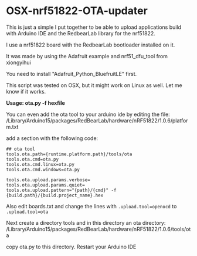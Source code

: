 # OSX-nrf51822-OTA-updater
This is just a simple I put together to be able to upload applications build with Arduino IDE and the RedbearLab library for the nrf51822.

I use a nrf51822 board with the RedbearLab bootloader installed on it.

It was made by using the Adafruit example and nrf51_dfu_tool from xiongyihui

You need to install "Adafruit_Python_BluefruitLE" first.

This script was tested on OSX, but it might work on Linux as well. Let me know if it works.

**Usage: ota.py -f hexfile**

You can even add the ota tool to your arduino ide by editing the file:
/Library/Arduino15/packages/RedBearLab/hardware/nRF51822/1.0.6/platform.txt

add a section with the following code:
````
## ota tool
tools.ota.path={runtime.platform.path}/tools/ota
tools.ota.cmd=ota.py
tools.ota.cmd.linux=ota.py
tools.ota.cmd.windows=ota.py

tools.ota.upload.params.verbose=
tools.ota.upload.params.quiet=
tools.ota.upload.pattern="{path}/{cmd}" -f {build.path}/{build.project_name}.hex
````
Also edit boards.txt and change the lines with ```.upload.tool=openocd``` to ```.upload.tool=ota```

Next create a directory tools and in this directory an ota directory:
/Library/Arduino15/packages/RedBearLab/hardware/nRF51822/1.0.6/tools/ota

copy ota.py to this directory. Restart your Arduino IDE